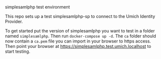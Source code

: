 simplesamlphp test environment

This repo sets up a test simplesamlphp-sp to connect to the Umich Identity Provider.

To get started put the version of simplesamlphp you want to test in a
folder named `simplesamlphp`. Then run `docker-compose up -d`. The
`ca` folder should now contain a `ca.pem` file you can import in your
browser to https access. Then point your browser at
https://simplesamlphp.test.umich.localhost to start testing.
